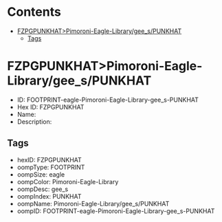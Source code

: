 



Contents
========

* [FZPGPUNKHAT>Pimoroni-Eagle-Library/gee_s/PUNKHAT](#fzpgpunkhatpimoroni-eagle-librarygee_spunkhat)
	* [Tags](#tags)

# FZPGPUNKHAT>Pimoroni-Eagle-Library/gee_s/PUNKHAT

- ID: FOOTPRINT-eagle-Pimoroni-Eagle-Library-gee_s-PUNKHAT
- Hex ID: FZPGPUNKHAT
- Name: 
- Description: 

## Tags

- hexID: FZPGPUNKHAT
- oompType: FOOTPRINT
- oompSize: eagle
- oompColor: Pimoroni-Eagle-Library
- oompDesc: gee_s
- oompIndex: PUNKHAT
- oompName: Pimoroni-Eagle-Library/gee_s/PUNKHAT
- oompID: FOOTPRINT-eagle-Pimoroni-Eagle-Library-gee_s-PUNKHAT
